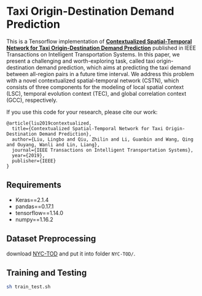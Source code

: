 # Taxi Origin-Destination Demand Prediction


This is a Tensorflow implementation of **[Contextualized Spatial-Temporal Network for Taxi Origin-Destination Demand Prediction](https://ieeexplore.ieee.org/abstract/document/8720246)** published in IEEE Transactions on Intelligent Transportation Systems. In this paper, we present a challenging and worth-exploring task, called taxi origin-destination demand prediction, which aims at predicting the taxi demand between all-region pairs in a future time interval. We address this problem with a novel contextualized spatial-temporal network (CSTN), which consists of three components for the modeling of local spatial context (LSC), temporal evolution context (TEC), and global correlation context (GCC), respectively.

If you use this code for your research, please cite our work:

```
@article{liu2019contextualized,
  title={Contextualized Spatial-Temporal Network for Taxi Origin-Destination Demand Prediction},
  author={Liu, Lingbo and Qiu, Zhilin and Li, Guanbin and Wang, Qing and Ouyang, Wanli and Lin, Liang},
  journal={IEEE Transactions on Intelligent Transportation Systems},
  year={2019},
  publisher={IEEE}
}
```

## Requirements
- Keras==2.1.4
- pandas==0.17.1
- tensorflow==1.14.0
- numpy==1.16.2


## Dataset Preprocessing
download [NYC-TOD](https://www.dropbox.com/s/ft4i0i0bysoox55/NYC-TOD.tar.gz?dl=0/) and put it into folder  ```NYC-TOD/```.


## Training and Testing
```bash
sh train_test.sh
```




